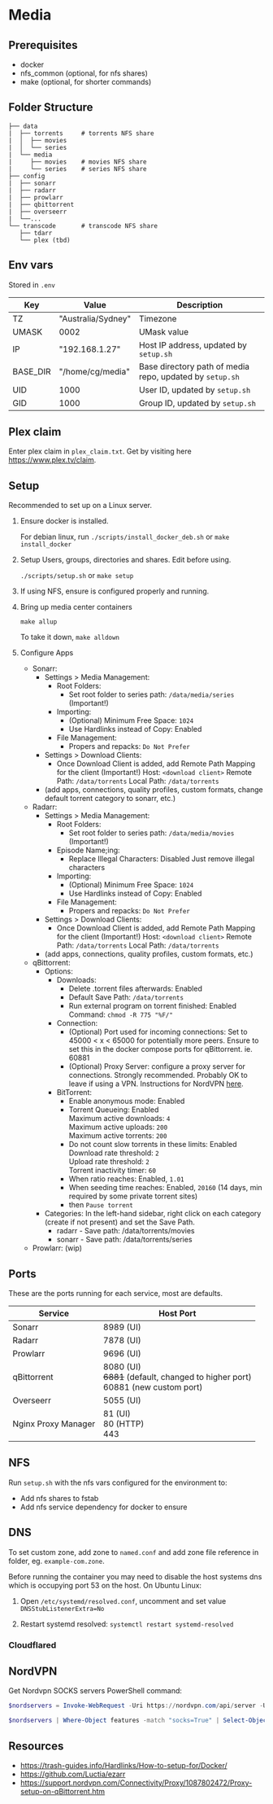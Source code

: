 # Media

## Prerequisites

- docker
- nfs_common (optional, for nfs shares)
- make (optional, for shorter commands)

## Folder Structure

```
├── data
|  ├── torrents     # torrents NFS share
|  │  ├── movies
|  │  └── series
|  └── media
|     ├── movies    # movies NFS share
|     └── series    # series NFS share
├── config
|  ├── sonarr
|  ├── radarr
|  ├── prowlarr
|  ├── qbittorrent
|  ├── overseerr
|  └──...
└── transcode       # transcode NFS share
   ├── tdarr
   └── plex (tbd)

```

## Env vars

Stored in `.env`

| Key | Value | Description |
| --- | --- | --- |
| TZ | "Australia/Sydney" | Timezone |
| UMASK | 0002 | UMask value |
| IP | "192.168.1.27" | Host IP address, updated by `setup.sh` |
| BASE_DIR | "/home/cg/media" | Base directory path of media repo, updated by `setup.sh` |
| UID | 1000 | User ID, updated by `setup.sh` |
| GID | 1000 | Group ID, updated by `setup.sh` |

## Plex claim

Enter plex claim in `plex_claim.txt`. Get by visiting here https://www.plex.tv/claim.

## Setup

Recommended to set up on a Linux server.

1. Ensure docker is installed.

   For debian linux, run `./scripts/install_docker_deb.sh` or `make install_docker`

2. Setup Users, groups, directories and shares. Edit before using.

   `./scripts/setup.sh` or `make setup`

3. If using NFS, ensure is configured properly and running.

4. Bring up media center containers

   `make allup`

   To take it down, `make alldown`

5. Configure Apps

   - Sonarr:
     - Settings > Media Management:
       - Root Folders:
         - Set root folder to series path: `/data/media/series` (Important!)
       - Importing:
         - (Optional) Minimum Free Space: `1024`
         - Use Hardlinks instead of Copy: Enabled
       - File Management:
         - Propers and repacks: `Do Not Prefer`
     - Settings > Download Clients:
       - Once Download Client is added, add Remote Path Mapping for the client (Important!)
         Host: `<download client>`
         Remote Path: `/data/torrents`
         Local Path: `/data/torrents`
     - (add apps, connections, quality profiles, custom formats, change default torrent category to sonarr, etc.)
   - Radarr:
     - Settings > Media Management:
       - Root Folders:
         - Set root folder to series path: `/data/media/movies` (Important!)
       - Episode Name;ing:
         - Replace Illegal Characters: Disabled
           Just remove illegal characters
       - Importing:
         - (Optional) Minimum Free Space: `1024`
         - Use Hardlinks instead of Copy: Enabled
       - File Management:
         - Propers and repacks: `Do Not Prefer`
     - Settings > Download Clients:
       - Once Download Client is added, add Remote Path Mapping for the client (Important!)
         Host: `<download client>`
         Remote Path: `/data/torrents`
         Local Path: `/data/torrents`
     - (add apps, connections, quality profiles, custom formats, etc.)
   - qBittorrent:
     - Options:
       - Downloads:
         - Delete .torrent files afterwards: Enabled
         - Default Save Path: `/data/torrents`
         - Run external program on torrent finished: Enabled <br>
           Command: `chmod -R 775 "%F/"`
       - Connection:
         - (Optional) Port used for incoming connections: Set to 45000 < x < 65000 for potentially more peers. Ensure to set this in the docker compose ports for qBittorrent. ie. 60881
         - (Optional) Proxy Server: configure a proxy server for connections. Strongly recommended. Probably OK to leave if using a VPN. Instructions for NordVPN [here](https://support.nordvpn.com/Connectivity/Proxy/1087802472/Proxy-setup-on-qBittorrent.htm).
       - BitTorrent:
         - Enable anonymous mode: Enabled
         - Torrent Queueing: Enabled <br>
           Maximum active downloads: `4` <br>
           Maximum active uploads: `200` <br>
           Maximum active torrents: `200`
         - Do not count slow torrents in these limits: Enabled <br>
           Download rate threshold: `2` <br>
           Upload rate threshold: `2` <br>
           Torrent inactivity timer: `60`
         - When ratio reaches: Enabled, `1.01`
         - When seeding time reaches: Enabled, `20160` (14 days, min required by some private torrent sites)
         - then `Pause torrent`
     - Categories: In the left-hand sidebar, right click on each category (create if not present) and set the Save Path.
       - radarr - Save path: /data/torrents/movies
       - sonarr - Save path: /data/torrents/series
   - Prowlarr: (wip)

## Ports

These are the ports running for each service, most are defaults.

| Service | Host Port |
| --- | --- |
| Sonarr | 8989 (UI) | 
| Radarr | 7878 (UI) | 
| Prowlarr | 9696 (UI) | 
| qBittorrent | 8080 (UI)<br>~~6881~~ (default, changed to higher port)<br>60881 (new custom port) | 
| Overseerr | 5055 (UI) | 
| Nginx Proxy Manager | 81 (UI)<br>80 (HTTP)<br>443 | 

## NFS

Run `setup.sh` with the nfs vars configured for the environment to:
- Add nfs shares to fstab
- Add nfs service dependency for docker to ensure

## DNS

To set custom zone, add zone to `named.conf` and add zone file reference in folder, eg. `example-com.zone`.

Before running the container you may need to disable the host systems dns which is occupying port 53 on the host. On Ubuntu Linux:

1. Open `/etc/systemd/resolved.conf`, uncomment and set value `DNSStubListenerExtra=No`

2. Restart systemd resolved: `systemctl restart systemd-resolved`

### Cloudflared

## NordVPN

Get Nordvpn SOCKS servers PowerShell command:

```Powershell
$nordservers = Invoke-WebRequest -Uri https://nordvpn.com/api/server -UseBasicParsing -Method GET | ConvertFrom-Json

$nordservers | Where-Object features -match "socks=True" | Select-Object name, domain, load | Sort-Object name
```

## Resources

- <https://trash-guides.info/Hardlinks/How-to-setup-for/Docker/>
- <https://github.com/Luctia/ezarr>
- <https://support.nordvpn.com/Connectivity/Proxy/1087802472/Proxy-setup-on-qBittorrent.htm>
